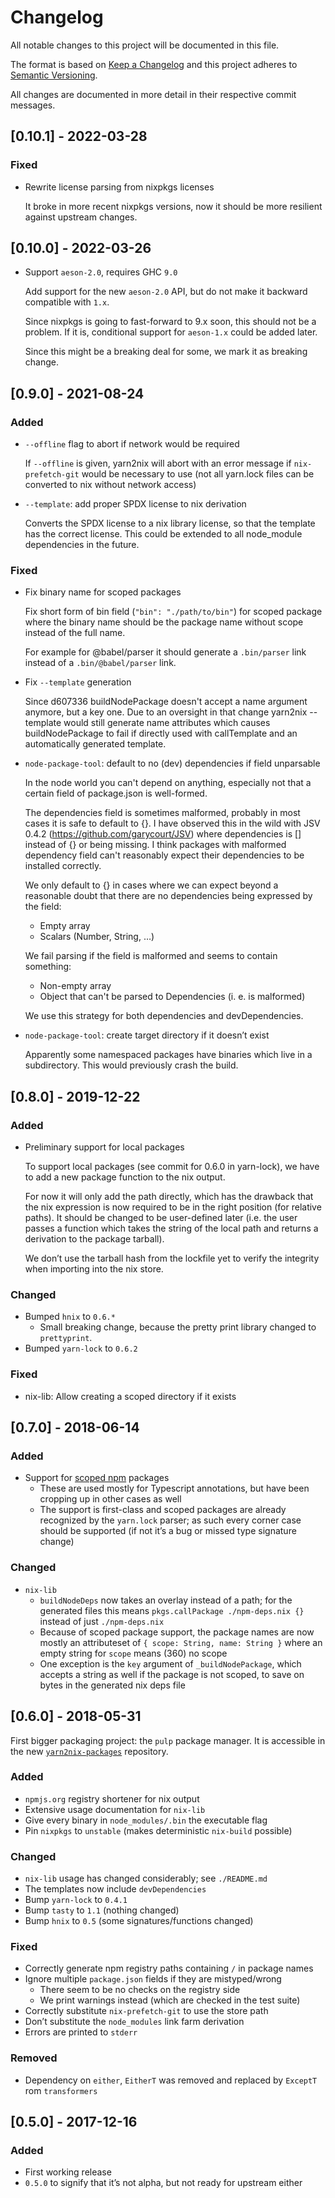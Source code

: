 # Changelog

All notable changes to this project will be documented in this file.

The format is based on [Keep a Changelog](http://keepachangelog.com/)
and this project adheres to [Semantic Versioning](http://semver.org/).

All changes are documented in more detail in their respective commit messages.

## [0.10.1] - 2022-03-28

### Fixed

- Rewrite license parsing from nixpkgs licenses

  It broke in more recent nixpkgs versions, now it should be more resilient
  against upstream changes.

## [0.10.0] - 2022-03-26

- Support `aeson-2.0`, requires GHC `9.0`

  Add support for the new `aeson-2.0` API,
  but do not make it backward compatible with `1.x`.
  
  Since nixpkgs is going to fast-forward to 9.x soon, this should not be a problem.
  If it is, conditional support for `aeson-1.x` could be added later.
  
  Since this might be a breaking deal for some, we mark it as breaking change.
  

## [0.9.0] - 2021-08-24

### Added

- `--offline` flag to abort if network would be required 

  If `--offline` is given, yarn2nix will abort with an error message if
  `nix-prefetch-git` would be necessary to use
  (not all yarn.lock files can be converted to nix without network access)
  
- `--template`: add proper SPDX license to nix derivation

  Converts the SPDX license to a nix library license,
  so that the template has the correct license.
  This could be extended to all node_module dependencies in the future.
  
### Fixed

- Fix binary name for scoped packages

  Fix short form of bin field (`"bin": "./path/to/bin"`) for scoped package
  where the binary name should be the package name without scope
  instead of the full name.

  For example for @babel/parser it should generate a `.bin/parser` link
  instead of a `.bin/@babel/parser` link.

- Fix `--template` generation

  Since d607336 buildNodePackage doesn't
  accept a name argument anymore, but a key one. Due to an oversight in
  that change yarn2nix --template would still generate name attributes
  which causes buildNodePackage to fail if directly used with callTemplate
  and an automatically generated template.

- `node-package-tool`: default to no (dev) dependencies if field unparsable

  In the node world you can't depend on anything, especially not that a
  certain field of package.json is well-formed.

  The dependencies field is sometimes malformed, probably in most cases it
  is safe to default to {}. I have observed this in the wild with JSV 0.4.2
  (https://github.com/garycourt/JSV) where dependencies is [] instead of
  {} or being missing. I think packages with malformed dependency field
  can't reasonably expect their dependencies to be installed correctly.

  We only default to {} in cases where we can expect beyond a reasonable
  doubt that there are no dependencies being expressed by the field:

  - Empty array
  - Scalars (Number, String, …)

  We fail parsing if the field is malformed and seems to contain
  something:

  - Non-empty array
  - Object that can't be parsed to Dependencies (i. e. is malformed)

  We use this strategy for both dependencies and devDependencies.
  
- `node-package-tool`: create target directory if it doesn’t exist

  Apparently some namespaced packages have binaries which live in a
  subdirectory. This would previously crash the build.

## [0.8.0] - 2019-12-22

### Added

- Preliminary support for local packages

  To support local packages (see commit for 0.6.0 in yarn-lock), we have to add a new package function to the nix output.

  For now it will only add the path directly, which has the drawback that the nix expression is now required to be in the right position (for relative paths). It should be changed to be user-defined later (i.e. the user passes a function which takes the string of the local path and returns a derivation to the package tarball).

  We don’t use the tarball hash from the lockfile yet to verify the integrity when importing into the nix store.

### Changed

- Bumped `hnix` to `0.6.*`
  - Small breaking change, because the pretty print library changed to `prettyprint`.
- Bumped `yarn-lock` to `0.6.2`

### Fixed

- nix-lib: Allow creating a scoped directory if it exists

## [0.7.0] - 2018-06-14

### Added

- Support for [scoped npm](https://docs.npmjs.com/misc/scope) packages
  - These are used mostly for Typescript annotations, but have been cropping up in other cases as well
  - The support is first-class and scoped packages are already recognized by the `yarn.lock` parser; as such every corner case should be supported (if not it’s a bug or missed type signature change)

### Changed

- `nix-lib`
  - `buildNodeDeps` now takes an overlay instead of a path; for the generated files this means `pkgs.callPackage ./npm-deps.nix {}` instead of just `./npm-deps.nix`
  - Because of scoped package support, the package names are now mostly an attributeset of `{ scope: String, name: String }` where an empty string for `scope` means (360) no scope
  - One exception is the `key` argument of `_buildNodePackage`, which accepts a string as well if the package is not scoped, to save on bytes in the generated nix deps file


## [0.6.0] - 2018-05-31

First bigger packaging project: the `pulp` package manager. It is accessible in the new [`yarn2nix-packages`](https://github.com/Profpatsch/yarn2nix-packages) repository.

### Added

- `npmjs.org` registry shortener for nix output
- Extensive usage documentation for `nix-lib`
- Give every binary in `node_modules/.bin` the executable flag
- Pin `nixpkgs` to `unstable` (makes deterministic `nix-build` possible)

### Changed

- `nix-lib` usage has changed considerably; see `./README.md`
- The templates now include `devDependencies`
- Bump `yarn-lock` to `0.4.1`
- Bump `tasty` to `1.1` (nothing changed)
- Bump `hnix` to `0.5` (some signatures/functions changed)

### Fixed

- Correctly generate npm registry paths containing `/` in package names
- Ignore multiple `package.json` fields if they are mistyped/wrong
  - There seem to be no checks on the registry side
  - We print warnings instead (which are checked in the test suite)
- Correctly substitute `nix-prefetch-git` to use the store path
- Don’t substitute the `node_modules` link farm derivation
- Errors are printed to `stderr`

### Removed

- Dependency on `either`, `EitherT` was removed and replaced by `ExceptT`  rom `transformers`


## [0.5.0] - 2017-12-16

### Added

- First working release
- `0.5.0` to signify that it’s not alpha, but not ready for upstream either

